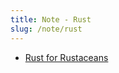 ```yaml
---
title: Note - Rust
slug: /note/rust
---
```


- [Rust for Rustaceans](/note/rust/rust-for-rustaceans)
